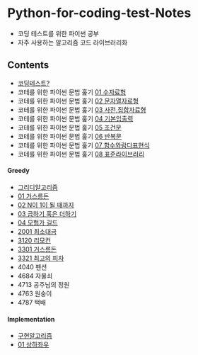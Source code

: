 # Python-for-coding-test-Notes
- 코딩 테스트를 위한 파이썬 공부
- 자주 사용하는 알고리즘 코드 라이브러리화

## Contents
- [코딩테스트?](study/About-CT.md)
- 코테를 위한 파이썬 문법 훑기 [01 수자료형](study/01수자료형.md)
- 코테를 위한 파이썬 문법 훑기 [02 문자열자료형](study/02문자열자료형.md)
- 코테를 위한 파이썬 문법 훑기 [03 사전,집합자료형](study/03사전집합자료형.md)
- 코테를 위한 파이썬 문법 훑기 [04 기본입출력](study/04기본입출력.md)
- 코테를 위한 파이썬 문법 훑기 [05 조건문](study/05조건문.md)
- 코테를 위한 파이썬 문법 훑기 [06 반복문](study/06반복문.md)
- 코테를 위한 파이썬 문법 훑기 [07 함수와람다표현식](study/07함수와람다표현식.md)
- 코테를 위한 파이썬 문법 훑기 [08 표준라이브러리](study/08표준라이브러리.md)

#### Greedy
- [그리디알고리즘](Greedy/그리디알고리즘.md)
- [01 거스름돈](Greedy/01거스름돈.py)
- [02 N이 1이 될 때까지](Greedy/02N이1.py)
- [03 곱하기 혹은 더하기](Greedy/03곱하기혹은더하기.py)
- [04 모험가 길드](Greedy/04모험가길드.py)
- [2001 최소대금](Greedy/2001최소대금.py)
- [3120 리모컨](Greedy/3120리모컨.py)
- [3301 거스름돈](Greedy/3301거스름돈.py)
- [3321 최고의 피자](Greedy/3321최고의피자.py)
- 4040 펜션
- 4684 자물쇠
- 4713 공주님의 정원
- 4763 원숭이
- 4787 택배

#### Implementation
- [구현알고리즘](Implementation/구현알고리즘.md)
- [01 상하좌우](#)
